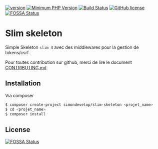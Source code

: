 [![version](https://img.shields.io/badge/Version-2.0.1-brightgreen.svg)](https://github.com/SimonDevelop/slim-skeleton/releases/tag/2.0.1)
[![Minimum PHP Version](https://img.shields.io/badge/php-%3E%3D%207.1-8892BF.svg)](https://php.net/)
[![Build Status](https://travis-ci.org/SimonDevelop/slim-skeleton.svg?branch=master)](https://travis-ci.org/SimonDevelop/slim-skeleton)
[![GitHub license](https://img.shields.io/badge/License-MIT-blue.svg)](https://github.com/SimonDevelop/slim-skeleton/blob/master/LICENSE)
[![FOSSA Status](https://app.fossa.io/api/projects/git%2Bgithub.com%2FSimonDevelop%2Fslim-skeleton.svg?type=shield)](https://app.fossa.io/projects/git%2Bgithub.com%2FSimonDevelop%2Fslim-skeleton?ref=badge_shield)
# Slim skeleton

Simple Skeleton `slim 4` avec des middlewares pour la gestion de tokens/csrf.

Pour toutes contribution sur github, merci de lire le document [CONTRIBUTING.md](https://github.com/SimonDevelop/slim-skeleton/blob/master/.github/CONTRIBUTING.md).

## Installation

Via composer

``` bash
$ composer create-project simondevelop/slim-skeleton <projet_name>
$ cd <projet_name>
$ composer install
```

## License
[![FOSSA Status](https://app.fossa.io/api/projects/git%2Bgithub.com%2FSimonDevelop%2Fslim-skeleton.svg?type=large)](https://app.fossa.io/projects/git%2Bgithub.com%2FSimonDevelop%2Fslim-skeleton?ref=badge_large)
